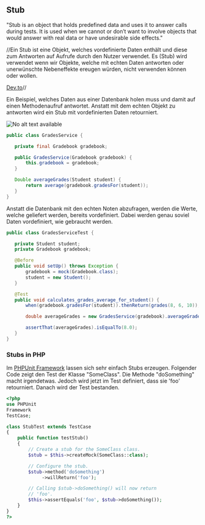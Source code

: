 ## Stub
"Stub is an object that holds predefined data and uses it to answer calls during tests. It is used when we cannot or don’t want to involve objects that would answer with real data or have undesirable side effects."





//Ein Stub ist eine Objekt, welches vordefinierte Daten enthält und diese zum Antworten auf Aufrufe durch den Nutzer verwendet. Es (Stub) wird verwendet wenn wir Objekte, welche mit echten Daten antworten oder unerwünschte Nebeneffekte ereugen würden, nicht verwenden können oder wollen. 


[Dev.to](https://dev.to/milipski/test-doubles---fakes-mocks-and-stubs)//





Ein Beispiel, welches Daten aus einer Datenbank holen muss und damit auf einen Methodenaufruf antwortet. Anstatt mit dem echten Objekt zu antworten wird ein Stub mit vordefinierten Daten retourniert.


![No alt text available](/de/wiki/programmiersprachen/testing/phpunit/unit-testing-stub.png)



```java
public class GradesService {

   private final Gradebook gradebook;

   public GradesService(Gradebook gradebook) {
       this.gradebook = gradebook;
   }

   Double averageGrades(Student student) {
       return average(gradebook.gradesFor(student));
   }
}
```
Anstatt die Datenbank mit den echten Noten abzufragen, werden die Werte, welche geliefert werden, bereits vordefiniert. Dabei werden genau soviel Daten vordefiniert, wie gebraucht werden.


```java
public class GradesServiceTest {

   private Student student;
   private Gradebook gradebook;

   @Before
   public void setUp() throws Exception {
       gradebook = mock(Gradebook.class);
       student = new Student();
   }

   @Test
   public void calculates_grades_average_for_student() {
       when(gradebook.gradesFor(student)).thenReturn(grades(8, 6, 10)); //stubbing gradebook

       double averageGrades = new GradesService(gradebook).averageGrades(student);

       assertThat(averageGrades).isEqualTo(8.0);
   }
}
```



### Stubs in PHP
Im [PHPUnit Framework](https://phpunit.de/manual/current/en/test-doubles.html#test-doubles.stubs) lassen sich sehr einfach Stubs erzeugen. Folgender Code zeigt den Test der Klasse "SomeClass". Die Methode "doSomething" macht irgendetwas. Jedoch wird jetzt im Test definiert, dass sie 'foo' retourniert. Danach wird der Test bestanden.


```php
<?php
use PHPUnit
Framework
TestCase;

class StubTest extends TestCase
{
    public function testStub()
    {
        // Create a stub for the SomeClass class.
        $stub = $this->createMock(SomeClass::class);

        // Configure the stub.
        $stub->method('doSomething')
             ->willReturn('foo');

        // Calling $stub->doSomething() will now return
        // 'foo'.
        $this->assertEquals('foo', $stub->doSomething());
    }
}
?>
```
